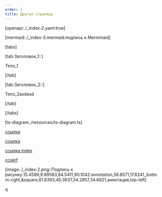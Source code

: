 ```yaml
---
order: 1
title: Другая страница
---
```


[openapi:./_index-2.yaml:true]

[mermaid:./_index-3.mermaid:подпись к Merminaid]

[tabs]

[tab:Заголовок_1::]

Тело\_1

[/tab]

[tab:Заголовок_2::]

Тело\_2asdasd

[/tab]

[/tabs]



[ts-diagram:./resources/ts-diagram.ts]

[ссылка](./_index#openapi)

[ссылка](./../ge/ssy/ssylka)

[ссылка index](./../_index/asd/_index)

[ccskrf](./../_index/_index/new-article/_index-2)

[image:./_index-2.png::Подпись к рисунку:15.4589,9.89583,84.5411,90.1042:annotation,56.8571,17.6241,,bottom-right,&square,61.8393,45.3637,34.2857,34.6821,аннотация,top-left]

q